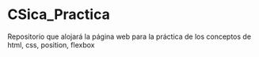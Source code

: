 # CSica_Practica
Repositorio que alojará la página web para la práctica de los conceptos de html, css, position, flexbox
